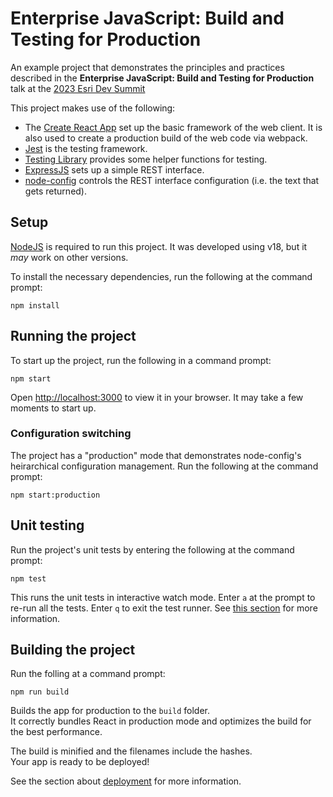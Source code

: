 # Enterprise JavaScript: Build and Testing for Production

An example project that demonstrates the principles and practices described in the **Enterprise JavaScript: Build and Testing for Production** talk at the [2023 Esri Dev Summit](https://www.esri.com/en-us/about/events/devsummit/overview)

This project makes use of the following:

- The [Create React App](https://github.com/facebook/create-react-app) set up the basic framework of the web client. It is also used to create a production build of the web code via webpack.
- [Jest](https://jestjs.io/) is the testing framework.
- [Testing Library](https://testing-library.com/) provides some helper functions for testing.
- [ExpressJS](https://expressjs.com/) sets up a simple REST interface.
- [node-config](https://github.com/node-config/node-config) controls the REST interface configuration (i.e. the text that gets returned).

## Setup

[NodeJS](https://nodejs.org/) is required to run this project. It was developed using v18, but it _may_ work on other versions.

To install the necessary dependencies, run the following at the command prompt:

```
npm install
```

## Running the project

To start up the project, run the following in a command prompt:

```
npm start
```

Open [http://localhost:3000](http://localhost:3000) to view it in your browser. It may take a few moments to start up.

### Configuration switching

The project has a "production" mode that demonstrates node-config's heirarchical configuration management. Run the following at the command prompt:

```
npm start:production
```

## Unit testing

Run the project's unit tests by entering the following at the command prompt:

```
npm test
```

This runs the unit tests in interactive watch mode. Enter `a` at the prompt to re-run all the tests. Enter `q` to exit the test runner. See [this section](https://facebook.github.io/create-react-app/docs/running-tests) for more information.

## Building the project

Run the folling at a command prompt:

```
npm run build
```

Builds the app for production to the `build` folder.\
It correctly bundles React in production mode and optimizes the build for the best performance.

The build is minified and the filenames include the hashes.\
Your app is ready to be deployed!

See the section about [deployment](https://facebook.github.io/create-react-app/docs/deployment) for more information.
